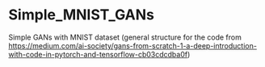 # Simple_MNIST_GANs
 Simple GANs with MNIST dataset (general structure for the code from https://medium.com/ai-society/gans-from-scratch-1-a-deep-introduction-with-code-in-pytorch-and-tensorflow-cb03cdcdba0f)
